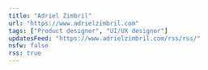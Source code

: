 ```yaml
---
title: "Adriel Zimbril"
url: "https://www.adrielzimbril.com"
tags: ["Product designer", "UI/UX designer"]
updatesFeed: "https://www.adrielzimbril.com/rss/rss/"
nsfw: false
rss: true
---
```

